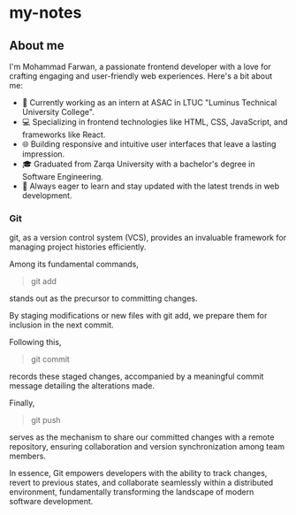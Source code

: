 # my-notes

## About me

I'm Mohammad Farwan, a passionate frontend developer with a love for crafting engaging and user-friendly web experiences. Here's a bit about me:


- 🚀 Currently working as an intern at ASAC in LTUC "Luminus Technical University College".
- 💻 Specializing in frontend technologies like HTML, CSS, JavaScript, and frameworks like React.
- 🌐 Building responsive and intuitive user interfaces that leave a lasting impression.
- 🎓 Graduated from Zarqa University with a bachelor's degree in Software Engineering.
- 🌱 Always eager to learn and stay updated with the latest trends in web development.


### Git
git, as a version control system (VCS), provides an invaluable framework for managing project histories efficiently.

Among its fundamental commands,
>git add 

stands out as the precursor to committing changes.

By staging modifications or new files with git add, we prepare them for inclusion in the next commit.

Following this, 

>git commit

records these staged changes, accompanied by a meaningful commit message detailing the alterations made.

Finally, 

>git push

serves as the mechanism to share our committed changes with a remote repository, ensuring collaboration and version synchronization among team members.

 In essence, Git empowers developers with the ability to track changes, revert to previous states, and collaborate seamlessly within a distributed environment, fundamentally transforming the landscape of modern software development.